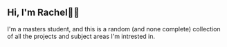 ## Hi, I'm Rachel👩‍💻

I'm a masters student, and this is a random (and none complete) collection of all the projects and subject areas I'm intrested in.
